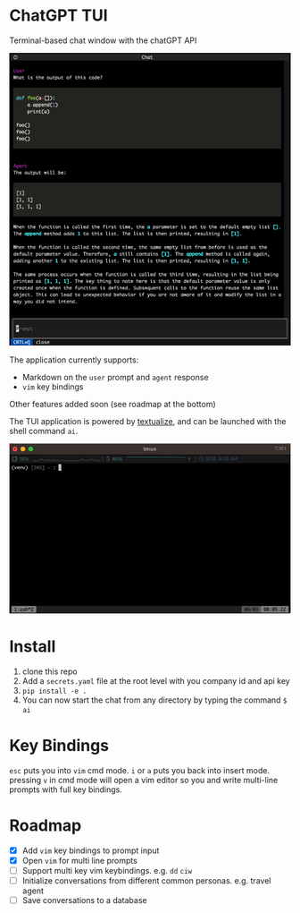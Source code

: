 # ChatGPT TUI

Terminal-based chat window with the chatGPT API

![example](./media/ex.png)

The application currently supports:
 - Markdown on the `user` prompt and `agent` response
 - `vim` key bindings

Other features added soon (see roadmap at the bottom)

The TUI application is powered by [textualize](https://textual.textualize.io), and can be launched with the shell command `ai`.

![TUI question](./media/tui.gif)

# Install

 1. clone this repo
 2. Add a `secrets.yaml` file at the root level with you company id and api key
 3. `pip install -e .`
 4. You can now start the chat from any directory by typing the command `$ ai`

# Key Bindings

`esc` puts you into `vim` cmd mode. `i` or `a` puts you back into insert mode.
pressing `v` in cmd mode will open a vim editor so you and write multi-line prompts with full key bindings.

# Roadmap

 - [x] Add `vim` key bindings to prompt input
 - [x] Open `vim` for multi line prompts
 - [ ] Support multi key vim keybindings. e.g. `dd` `ciw` 
 - [ ] Initialize conversations from different common personas. e.g. travel agent
 - [ ] Save conversations to a database
